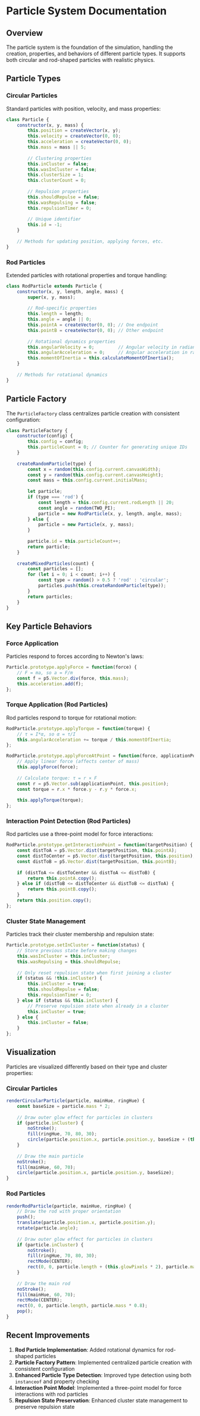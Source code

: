 # Particle System Documentation

## Overview

The particle system is the foundation of the simulation, handling the creation, properties, and behaviors of different particle types. It supports both circular and rod-shaped particles with realistic physics.

## Particle Types

### Circular Particles

Standard particles with position, velocity, and mass properties:

```javascript
class Particle {
    constructor(x, y, mass) {
        this.position = createVector(x, y);
        this.velocity = createVector(0, 0);
        this.acceleration = createVector(0, 0);
        this.mass = mass || 5;
        
        // Clustering properties
        this.inCluster = false;
        this.wasInCluster = false;
        this.clusterSize = 1;
        this.clusterCount = 0;
        
        // Repulsion properties
        this.shouldRepulse = false;
        this.wasRepulsing = false;
        this.repulsionTimer = 0;
        
        // Unique identifier
        this.id = -1;
    }
    
    // Methods for updating position, applying forces, etc.
}
```

### Rod Particles

Extended particles with rotational properties and torque handling:

```javascript
class RodParticle extends Particle {
    constructor(x, y, length, angle, mass) {
        super(x, y, mass);
        
        // Rod-specific properties
        this.length = length;
        this.angle = angle || 0;
        this.pointA = createVector(0, 0); // One endpoint
        this.pointB = createVector(0, 0); // Other endpoint
        
        // Rotational dynamics properties
        this.angularVelocity = 0;         // Angular velocity in radians per time step
        this.angularAcceleration = 0;     // Angular acceleration in radians per time step squared
        this.momentOfInertia = this.calculateMomentOfInertia();
    }
    
    // Methods for rotational dynamics
}
```

## Particle Factory

The `ParticleFactory` class centralizes particle creation with consistent configuration:

```javascript
class ParticleFactory {
    constructor(config) {
        this.config = config;
        this.particleCount = 0; // Counter for generating unique IDs
    }
    
    createRandomParticle(type) {
        const x = random(this.config.current.canvasWidth);
        const y = random(this.config.current.canvasHeight);
        const mass = this.config.current.initialMass;
        
        let particle;
        if (type === 'rod') {
            const length = this.config.current.rodLength || 20;
            const angle = random(TWO_PI);
            particle = new RodParticle(x, y, length, angle, mass);
        } else {
            particle = new Particle(x, y, mass);
        }
        
        particle.id = this.particleCount++;
        return particle;
    }
    
    createMixedParticles(count) {
        const particles = [];
        for (let i = 0; i < count; i++) {
            const type = random() > 0.5 ? 'rod' : 'circular';
            particles.push(this.createRandomParticle(type));
        }
        return particles;
    }
}
```

## Key Particle Behaviors

### Force Application

Particles respond to forces according to Newton's laws:

```javascript
Particle.prototype.applyForce = function(force) {
    // F = ma, so a = F/m
    const f = p5.Vector.div(force, this.mass);
    this.acceleration.add(f);
};
```

### Torque Application (Rod Particles)

Rod particles respond to torque for rotational motion:

```javascript
RodParticle.prototype.applyTorque = function(torque) {
    // τ = I*α, so α = τ/I
    this.angularAcceleration += torque / this.momentOfInertia;
};

RodParticle.prototype.applyForceAtPoint = function(force, applicationPoint) {
    // Apply linear force (affects center of mass)
    this.applyForce(force);
    
    // Calculate torque: τ = r × F
    const r = p5.Vector.sub(applicationPoint, this.position);
    const torque = r.x * force.y - r.y * force.x;
    
    this.applyTorque(torque);
};
```

### Interaction Point Detection (Rod Particles)

Rod particles use a three-point model for force interactions:

```javascript
RodParticle.prototype.getInteractionPoint = function(targetPosition) {
    const distToA = p5.Vector.dist(targetPosition, this.pointA);
    const distToCenter = p5.Vector.dist(targetPosition, this.position);
    const distToB = p5.Vector.dist(targetPosition, this.pointB);
    
    if (distToA <= distToCenter && distToA <= distToB) {
        return this.pointA.copy();
    } else if (distToB <= distToCenter && distToB <= distToA) {
        return this.pointB.copy();
    }
    return this.position.copy();
};
```

### Cluster State Management

Particles track their cluster membership and repulsion state:

```javascript
Particle.prototype.setInCluster = function(status) {
    // Store previous state before making changes
    this.wasInCluster = this.inCluster;
    this.wasRepulsing = this.shouldRepulse;
    
    // Only reset repulsion state when first joining a cluster
    if (status && !this.inCluster) {
        this.inCluster = true;
        this.shouldRepulse = false;
        this.repulsionTimer = 0;
    } else if (status && this.inCluster) {
        // Preserve repulsion state when already in a cluster
        this.inCluster = true;
    } else {
        this.inCluster = false;
    }
};
```

## Visualization

Particles are visualized differently based on their type and cluster properties:

### Circular Particles

```javascript
renderCircularParticle(particle, mainHue, ringHue) {
    const baseSize = particle.mass * 2;
    
    // Draw outer glow effect for particles in clusters
    if (particle.inCluster) {
        noStroke();
        fill(ringHue, 70, 80, 30);
        circle(particle.position.x, particle.position.y, baseSize + (this.glowPixels * 2));
    }
    
    // Draw the main particle
    noStroke();
    fill(mainHue, 60, 70);
    circle(particle.position.x, particle.position.y, baseSize);
}
```

### Rod Particles

```javascript
renderRodParticle(particle, mainHue, ringHue) {
    // Draw the rod with proper orientation
    push();
    translate(particle.position.x, particle.position.y);
    rotate(particle.angle);
    
    // Draw outer glow effect for particles in clusters
    if (particle.inCluster) {
        noStroke();
        fill(ringHue, 70, 80, 30);
        rectMode(CENTER);
        rect(0, 0, particle.length + (this.glowPixels * 2), particle.mass * 0.8 + (this.glowPixels * 2));
    }
    
    // Draw the main rod
    noStroke();
    fill(mainHue, 60, 70);
    rectMode(CENTER);
    rect(0, 0, particle.length, particle.mass * 0.8);
    pop();
}
```

## Recent Improvements

1. **Rod Particle Implementation**: Added rotational dynamics for rod-shaped particles
2. **Particle Factory Pattern**: Implemented centralized particle creation with consistent configuration
3. **Enhanced Particle Type Detection**: Improved type detection using both `instanceof` and property checking
4. **Interaction Point Model**: Implemented a three-point model for force interactions with rod particles
5. **Repulsion State Preservation**: Enhanced cluster state management to preserve repulsion state

